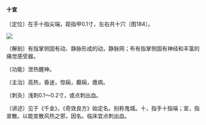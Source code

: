 #### 十宣

〔定位〕在手十指尖端，距指甲0.1寸，左右共十穴（图184）。

![](./img/图184.jpg)

〔解剖〕有指掌侧固有动、静脉形成的动，静脉网；布有指掌侧固有神经和丰富的痛觉感受器。

〔功能〕泄热醒神。

〔主治〕高热，昏迷，惊痫，癫痫，癔病。

〔刺灸〕浅刺0.1～0.2寸，或点刺出血。

〔讲述〕见于《千金》，《奇效良方》始定名。别称鬼城。十，指手十指端；宣，指宣散。以能宣散风热之邪，因名。临床宜点刺出血。
